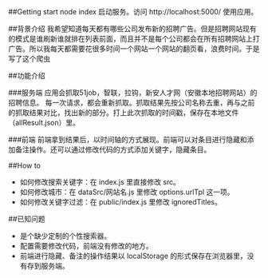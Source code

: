 ##Getting start
node index 启动服务。访问 http://localhost:5000/ 使用应用。

##背景介绍
我希望知道每天都有哪些公司发布新的招聘广告。但是招聘网站现有的模式是谁刷新谁就排在列表前面，而且并不是每个公司都会在所有招聘网站上打广告。所以我每天都需要花很多时间一个网站一个网站的翻页看，浪费时间。于是写了这个爬虫

##功能介绍

###服务端
应用会抓取51job，智联，拉钩，新安人才网（安徽本地招聘网站）的招聘信息。
每一次请求，都会重新抓取。抓取结果先按公司名称去重，再与之前的抓取结果对比，找出新的部分。打上此次抓取的时间戳，保存在本地文件（allResult.json）里。

###前端
前端拿到结果后，以时间轴的方式展现。前端可以对条目进行隐藏和添加备注操作。还可以通过修改代码的方式添加关键字，隐藏条目。

##How to
- 如何修改搜索关键字：在 index.js 里直接修改 src。
- 如何修改城市：在 dataSrc/网站名.js 里修改 options.urlTpl 这一项。
- 如何修改关键字过滤：在 public/index.js 里修改 ignoredTitles。

##已知问题
- 是个缺少定制的个性搜索器。
- 配置需要修改代码，前端没有修改的地方。
- 前端进行隐藏、备注的操作结果以 localStorage 的形式保存在浏览器里，没有存到服务端。
